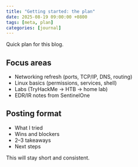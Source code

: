 ```yaml
---
title: "Getting started: the plan"
date: 2025-08-19 09:00:00 +0800
tags: [meta, plan]
categories: [journal]
---
```


Quick plan for this blog.

## Focus areas
- Networking refresh (ports, TCP/IP, DNS, routing)
- Linux basics (permissions, services, shell)
- Labs (TryHackMe → HTB → home lab)
- EDR/IR notes from SentinelOne

## Posting format
- What I tried
- Wins and blockers
- 2–3 takeaways
- Next steps

This will stay short and consistent.
